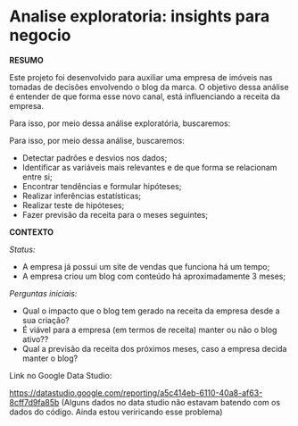 # Analise exploratoria: insights para negocio

**RESUMO**

Este projeto foi desenvolvido para auxiliar uma empresa de imóveis nas tomadas de decisões envolvendo o blog da marca. O objetivo dessa análise é entender de que forma esse novo canal, está influenciando a receita da empresa.

Para isso, por meio dessa análise exploratória, buscaremos:

Para isso, por meio dessa análise, buscaremos:
- Detectar padrões e desvios nos dados;
- Identificar as variáveis mais relevantes e de que forma se relacionam entre si;
- Encontrar tendências e formular hipóteses;
- Realizar inferências estatísticas;
- Realizar teste de hipóteses;
- Fazer previsão da receita para o meses seguintes; 

**CONTEXTO**

*Status:*

* A empresa já possui um site de vendas que funciona há um tempo;
* A empresa criou um blog com conteúdo há aproximadamente 3 meses;

*Perguntas iniciais:*

* Qual o impacto que o blog tem gerado na receita da empresa desde a sua criação?
* É viável para a empresa (em termos de receita) manter ou não o blog ativo??
* Qual a previsão da receita dos próximos meses, caso a empresa decida manter o blog?


Link no Google Data Studio:

https://datastudio.google.com/reporting/a5c414eb-6110-40a8-af63-8cff7d9fa85b
(Alguns dados no data studio não estavam batendo com os dados do código. Ainda estou veriricando esse problema)

